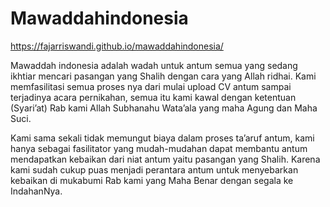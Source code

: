 # Mawaddahindonesia
https://fajarriswandi.github.io/mawaddahindonesia/

Mawaddah indonesia adalah wadah untuk antum semua yang sedang ikhtiar mencari pasangan yang Shalih dengan cara yang Allah ridhai. Kami memfasilitasi semua proses nya dari mulai upload CV antum sampai terjadinya acara pernikahan, semua itu kami kawal dengan ketentuan (Syari’at) Rab kami Allah Subhanahu Wata’ala yang maha Agung dan Maha Suci.

Kami sama sekali tidak memungut biaya dalam proses ta’aruf antum, kami hanya sebagai fasilitator yang mudah-mudahan dapat membantu antum mendapatkan kebaikan dari niat antum yaitu pasangan yang Shalih. Karena kami sudah cukup puas menjadi perantara antum untuk menyebarkan kebaikan di mukabumi Rab kami yang Maha Benar dengan segala ke IndahanNya.
